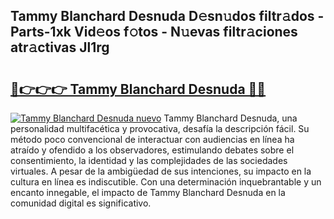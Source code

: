 ## Tammy Blanchard Desnuda D𝚎sn𝚞dos filtr𝚊dos - Parts-1xk Vid𝚎os f𝚘tos - N𝚞evas filtr𝚊ciones atr𝚊ctivas Jl1rg

# <h2><a href="http://mb8k6e.tromn.icu/?c=Tammy+Blanchard+Desnuda">🔗👉👉👉 Tammy Blanchard Desnuda 🔗🔗</a></h2>

[![Tammy Blanchard Desnuda nuevo](https://i.imgur.com/pEAQMta.gif)](http://mb8k6e.tromn.icu/?c=Tammy+Blanchard+Desnuda)
Tammy Blanchard Desnuda, una personalidad multifacética y provocativa, desafía la descripción fácil. Su método poco convencional de interactuar con audiencias en línea ha atraído y ofendido a los observadores, estimulando debates sobre el consentimiento, la identidad y las complejidades de las sociedades virtuales. A pesar de la ambigüedad de sus intenciones, su impacto en la cultura en línea es indiscutible. Con una determinación inquebrantable y un encanto innegable, el impacto de Tammy Blanchard Desnuda en la comunidad digital es significativo.
